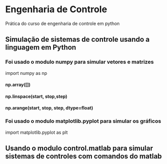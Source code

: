 # Engenharia de Controle 
Prática do curso de engenharia de controle em python
## Simulação de sistemas de controle usando a linguagem em Python
### Foi usado o modulo numpy para simular vetores e matrizes
import numpy as np
#### np.array([])
#### np.linspace(start, stop,step)
#### np.arange(start, stop, step, dtype=float) 
### Foi usado o modulo matplotlib.pyplot para simular os gráficos
import matplotlib.pyplot as plt
#### 
## Usando o modulo control.matlab para simular sistemas de controles com comandos do matlab
